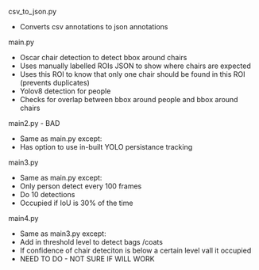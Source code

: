 csv_to_json.py
- Converts csv annotations to json annotations

main.py
- Oscar chair detection to detect bbox around chairs
- Uses manually labelled ROIs JSON to show where chairs are expected
- Uses this ROI to know that only one chair should be found in this ROI (prevents duplicates)
- Yolov8 detection for people
- Checks for overlap between bbox around people and bbox around chairs

main2.py - BAD
- Same as main.py except:
- Has option to use in-built YOLO persistance tracking

main3.py
- Same as main.py except:
- Only person detect every 100 frames
- Do 10 detections
- Occupied if IoU is 30% of the time

main4.py
- Same as main3.py except:
- Add in threshold level to detect bags /coats
- If confidence of chair deteciton is below a certain level vall it occupied
- NEED TO DO - NOT SURE IF WILL WORK
